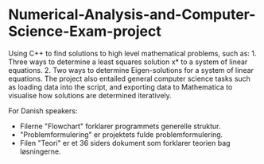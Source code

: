 # Numerical-Analysis-and-Computer-Science-Exam-project
Using C++ to find solutions to high level mathematical problems, such as: 1. Three ways to determine a least squares solution x* to a system of linear equations. 2. Two ways to determine Eigen-solutions for a system of linear equations. The project also entailed general computer science tasks such as loading data into the script, and exporting data to Mathematica to visualise how solutions are determined iteratively.


For Danish speakers: 
- Filerne "Flowchart" forklarer programmets generelle struktur.
- "Problemformulering" er projektets fulde problemformulering.
- Filen "Teori" er et 36 siders dokument som forklarer teorien bag løsningerne.
